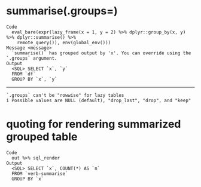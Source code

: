 # summarise(.groups=)

    Code
      eval_bare(expr(lazy_frame(x = 1, y = 2) %>% dplyr::group_by(x, y) %>% dplyr::summarise() %>%
        remote_query()), env(global_env()))
    Message <message>
      `summarise()` has grouped output by 'x'. You can override using the `.groups` argument.
    Output
      <SQL> SELECT `x`, `y`
      FROM `df`
      GROUP BY `x`, `y`

---

    `.groups` can't be "rowwise" for lazy tables
    i Possible values are NULL (default), "drop_last", "drop", and "keep"

# quoting for rendering summarized grouped table

    Code
      out %>% sql_render
    Output
      <SQL> SELECT `x`, COUNT(*) AS `n`
      FROM `verb-summarise`
      GROUP BY `x`

